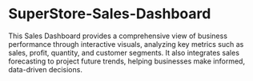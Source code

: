# SuperStore-Sales-Dashboard
This Sales Dashboard provides a comprehensive view of business performance through interactive visuals, analyzing key metrics such as sales, profit, quantity, and customer segments. It also integrates sales forecasting to project future trends, helping businesses make informed, data-driven decisions.
